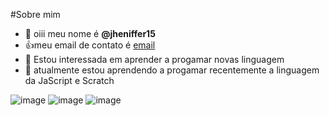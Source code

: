 #Sobre mim
- 👋 oiii meu nome é **@jheniffer15**
- :+1:meu email de contato é [email](jheniffer.candatten.faria@escola.pr.gov.br)
- 👀 Estou interessada em aprender a progamar novas linguagem
- 🌱 atualmente estou aprendendo a progamar recentemente  a linguagem da JaScript e Scratch

![image](https://user-images.githubusercontent.com/105737993/170086329-ce30db33-9de3-4be8-884e-d544e1098299.png)
![image](https://user-images.githubusercontent.com/105737993/170087486-bbdb2dfc-c78a-4ec7-9ae3-7a1d20e947d9.png)
![image](https://user-images.githubusercontent.com/105737993/170094195-5ed2518d-c219-4446-aa1c-22a3fdef74a7.png)


<!---
jheniffer15/jheniffer15 is a ✨ special ✨ repository because its `README.md` (this file) appears on your GitHub profile.
You can click the Preview link to take a look at your changes.
--->
